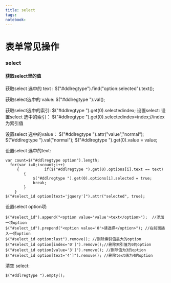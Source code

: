 ```yaml
---
title: select
tags: 
notebook: 
---
```

# 表单常见操作
### select 
#### 获取select里的值
获取select 选中的 text :
    $("#ddlregtype").find("option:selected").text();

获取select选中的 value:
    $("#ddlregtype ").val();

获取select选中的索引:
    $("#ddlregtype ").get(0).selectedindex;
设置select:
设置select 选中的索引：
    $("#ddlregtype ").get(0).selectedindex=index;//index为索引值

设置select 选中的value：
    $("#ddlregtype ").attr("value","normal“);
    $("#ddlregtype ").val("normal");
    $("#ddlregtype ").get(0).value = value;

设置select 选中的text:

    var count=$("#ddlregtype option").length;
      for(var i=0;i<count;i++)
         {           if($("#ddlregtype ").get(0).options[i].text == text)
            {
                $("#ddlregtype ").get(0).options[i].selected = true;
                break;
            }
        }
    $("#select_id option[text='jquery']").attr("selected", true);

设置select option项:

    $("#select_id").append("<option value='value'>text</option>");  //添加一项option
    $("#select_id").prepend("<option value='0'>请选择</option>"); //在前面插入一项option
    $("#select_id option:last").remove(); //删除索引值最大的option
    $("#select_id option[index='0']").remove();//删除索引值为0的option
    $("#select_id option[value='3']").remove(); //删除值为3的option
    $("#select_id option[text='4']").remove(); //删除text值为4的option

清空 select:

    $("#ddlregtype ").empty();